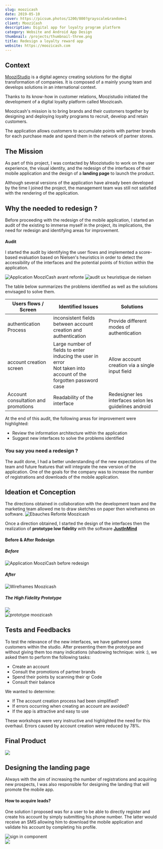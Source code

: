 ```yaml
---
slug: moozicash
date: 2019-05-10
cover: https://picsum.photos/1200/800?grayscale&random=1
client: MooziCash
description: Digital app for loyalty program platform
category: Website and Android App Design
thumbnail: /projects/thumbnail-three.png
title: Redesign a loyalty reward app
website: https://moozicash.com
---
```


## Context 

<a href="wwww.moozistudio.com" target="_blank">MooziStudio</a> is a digital agency creating solutions for the digital transformation of companies. It is composed of a mainly young team and develops solutions in an international context.

Thanks to its know-how in customer relations, Moozistudio initiated the development of a digital loyalty platform called Moozicash.

Moozicash's mission is to bring brands and their customers together by designing and deploying loyalty programs to recruit, develop and retain customers.

The application allows customers to accumulate points with partner brands for each purchase made and spend them in the network of partner stores.

## The Mission 

As part of this project, I was contacted by Moozistudio to work on the user experience, the visual identity, and the redesign of the interfaces of their mobile application and the design of a **landing page** to launch the product.

Although several versions of the application have already been developed by the time I joined the project, the management team was still not satisfied with the rendering of the application.

## Why the needed to redesign ?

Before proceeding with the redesign of the mobile application, I started an audit of the existing to immerse myself in the project, its implications, the need for redesign and identifying areas for improvement.

#### Audit 

I started the audit by identifying the user flows and implemented a score-based evaluation based on Nielsen's heuristics in order to detect the accessibility of the interfaces and the potential points of friction within the application.

<img class=img-fluid src='/projects/moozicash/Before.jpg' alt="Application MooziCash avant refonte">


<img class=img-fluid src='/projects/moozicash/uxaudit.png' alt="audit ux heuristique de nielsen">

The table below summarizes the problems identified as well as the solutions envisaged to solve them.

<table class="table">
<thead>
	<tr>
		<th>Users flows / Screen</th>
		<th>Identified Issues</th>
		<th>Solutions</th>
	</tr>
</thead>
<tbody>
	<tr>
		<td>authentication Process</td>
		<td>inconsistent fields between account creation and authentication</td>
		<td>Provide different modes of authentication</td>
	</tr>
	<tr>
		<td>account creation screen</td>
		<td>Large number of fields to enter inducing the user in error<br> Not taken into account of the forgotten password case </td>
		<td>Allow account creation via a single input field</td>
	</tr>
	<tr>
		<td>Account consultation and promotions</td>
		<td>Readability of the interface</td>
		<td>Redesigner les interfaces selon les guidelines  android</td>
	</tr>
</tbody>
</table>

At the end of this audit, the following areas for improvement were highlighted:
* Review the information architecture within the application
* Suggest new interfaces to solve the problems identified

### You say you need a redesign ? 

The audit done, I had a better understanding of the new expectations of the team and future features that will integrate the new version of the application.
One of the goals for the company was to increase the number of registrations and downloads of the mobile application.

## Ideation et Conception

The directions obtained in collaboration with the development team and the marketing team allowed me to draw sketches on paper then wireframes on software.
<img class=img-fluid src='/projects/moozicash/moozicash_sketch.png' alt="Ebauches Refonte Moozicash">

Once a direction obtained, I started the design of the interfaces then the realization of **prototype low fidelity** with the software **<a href="www.justinmind.com" target="_blank">JustInMind</a>** 

#### Before & After Redesign

<div class="row mt-4 mb-4">
    <div class=col-6>
	<h5>Before</h5>
		<img class=img-fluid src='/projects/moozicash/Before.jpg' alt="Application MooziCash before redesign">
    </div>
    <div class=col-6>
	<h5>After</h5>
		<img class=img-fluid src='/projects/moozicash/Wireframes.jpg' alt="Wireframes Moozicash">   
    </div>
</div>

##### The High Fidelity Prototype

<div class="row mt-4 mb-4">
    <div class=col-8>
		<img class=img-fluid src='/projects/moozicash/Prototype.jpg'>
    </div>
    <div class=col-4>
        <img class=img-fluid src='/projects/moozicash/prototype-Moozicash-gif.gif' alt="prototype moozicash">
    </div>
</div>

## Tests and Feedbacks

To test the relevance of the new interfaces, we have gathered some customers within the studio. After presenting them the prototype and without giving them too many indications (shadowing technique: wink :), we asked them to perform the following tasks:
* Create an account
* Consult the promotions of partner brands
* Spend their points by scanning their qr Code
* Consult their balance

We wanted to determine:
* If The account creation process had been simplified?
* If errors occurring when creating an account are avoided?
* If the app is attractive and easy to use

These workshops were very instructive and highlighted the need for this overhaul. Errors caused by account creation were reduced by 78%.

## Final Product 
<img class=img-fluid src='/projects/moozicash/_thumbnail.png'>

## Designing the landing page

Always with the aim of increasing the number of registrations and acquiring new prospects, I was also responsible for designing the landing that will promote the mobile app. 

#### How to acquire leads?

One solution I proposed was for a user to be able to directly register and create his account by simply submitting his phone number.
The latter would receive an SMS allowing him to download the mobile application and validate his account by completing his profile.

<div class="row mt-4 mb-4">
    <div class=col-5>
        <img class=img-fluid src='/projects/moozicash/composant-signin.png' alt="sign in component">
    </div>
    <div class=col-7>
        <img class=img-fluid src='/projects/moozicash/Page_Particuliers.png'>
    </div>
</div>






